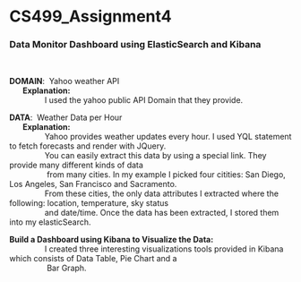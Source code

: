 # CS499_Assignment4

<h3>Data Monitor Dashboard using ElasticSearch and Kibana</h3><br>

<b>DOMAIN</b>: &nbsp;Yahoo weather API<br>
&nbsp;&nbsp;&nbsp;&nbsp;&nbsp;&nbsp;<b>Explanation:</b><br>
&nbsp;&nbsp;&nbsp;&nbsp;&nbsp;&nbsp;&nbsp;&nbsp;&nbsp;&nbsp;&nbsp;&nbsp;&nbsp;&nbsp;&nbsp;&nbsp;I used the yahoo public API Domain that they provide.<br>

<b>DATA</b>: &nbsp;Weather Data per Hour<br>
&nbsp;&nbsp;&nbsp;&nbsp;&nbsp;&nbsp;<b>Explanation:</b><br>
&nbsp;&nbsp;&nbsp;&nbsp;&nbsp;&nbsp;&nbsp;&nbsp;&nbsp;&nbsp;&nbsp;&nbsp;&nbsp;&nbsp;&nbsp;&nbsp;Yahoo provides weather updates every hour. I used YQL statement to fetch forecasts and render with JQuery.<br>
&nbsp;&nbsp;&nbsp;&nbsp;&nbsp;&nbsp;&nbsp;&nbsp;&nbsp;&nbsp;&nbsp;&nbsp;&nbsp;&nbsp;&nbsp;&nbsp;You can easily extract this data by using a special link. They provide many different kinds of data <br>
&nbsp;&nbsp;&nbsp;&nbsp;&nbsp;&nbsp;&nbsp;&nbsp;&nbsp;&nbsp;&nbsp;&nbsp;&nbsp;&nbsp;&nbsp;&nbsp;
from many cities. In my example I picked four citities: San Diego, Los Angeles, San Francisco and Sacramento. <br>
&nbsp;&nbsp;&nbsp;&nbsp;&nbsp;&nbsp;&nbsp;&nbsp;&nbsp;&nbsp;&nbsp;&nbsp;&nbsp;&nbsp;&nbsp;&nbsp;From these cities, the only data attributes I extracted where the following: location, temperature, sky status <br>
&nbsp;&nbsp;&nbsp;&nbsp;&nbsp;&nbsp;&nbsp;&nbsp;&nbsp;&nbsp;&nbsp;&nbsp;&nbsp;&nbsp;&nbsp;&nbsp;and date/time. Once the data has been extracted, I stored them into my elasticSearch.<br>

<b>Build a Dashboard using Kibana to Visualize the Data:</b><br>
&nbsp;&nbsp;&nbsp;&nbsp;&nbsp;&nbsp;&nbsp;&nbsp;&nbsp;&nbsp;&nbsp;&nbsp;&nbsp;&nbsp;&nbsp;&nbsp;I created three interesting visualizations tools provided in Kibana which consists of Data Table, Pie Chart and a <br>
&nbsp;&nbsp;&nbsp;&nbsp;&nbsp;&nbsp;&nbsp;&nbsp;&nbsp;&nbsp;&nbsp;&nbsp;&nbsp;&nbsp;&nbsp;&nbsp; Bar Graph. 



